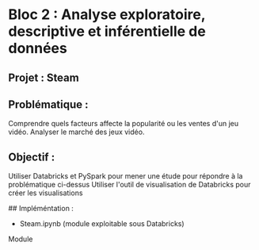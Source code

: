 # Bloc 2 : Analyse exploratoire, descriptive et inférentielle de données

## Projet : Steam

## Problématique :
Comprendre quels facteurs affecte la popularité ou les ventes d'un jeu vidéo.
Analyser le marché des jeux vidéo.

## Objectif :
Utiliser Databricks et PySpark pour mener une étude pour répondre à la problématique ci-dessus
Utiliser l'outil de visualisation de Databricks pour créer les visualisations

## Impléméntation :
* Steam.ipynb (module exploitable sous Databricks)

Module 

   
